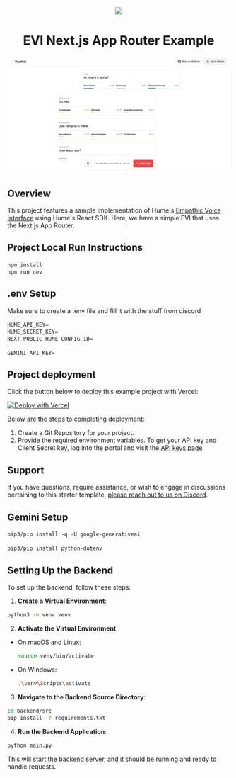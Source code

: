 <div align="center">
  <img src="https://storage.googleapis.com/hume-public-logos/hume/hume-banner.png">
  <h1>EVI Next.js App Router Example</h1>
</div>

![preview.png](preview.png)

## Overview

This project features a sample implementation of Hume's [Empathic Voice Interface](https://hume.docs.buildwithfern.com/docs/empathic-voice-interface-evi/overview) using Hume's React SDK. Here, we have a simple EVI that uses the Next.js App Router.

## Project Local Run Instructions
```
npm install
npm run dev
```

## .env Setup
Make sure to create a .env file and fill it with the stuff from discord
```
HUME_API_KEY=
HUME_SECRET_KEY=
NEXT_PUBLIC_HUME_CONFIG_ID=

GEMINI_API_KEY=
```

## Project deployment

Click the button below to deploy this example project with Vercel:

[![Deploy with Vercel](https://vercel.com/button)](https://vercel.com/new/clone?repository-url=https%3A%2F%2Fgithub.com%2Fhumeai%2Fhume-evi-next-js-starter&env=HUME_API_KEY,HUME_SECRET_KEY)

Below are the steps to completing deployment:

1. Create a Git Repository for your project.
2. Provide the required environment variables. To get your API key and Client Secret key, log into the portal and visit the [API keys page](https://beta.hume.ai/settings/keys).

## Support

If you have questions, require assistance, or wish to engage in discussions pertaining to this starter template, [please reach out to us on Discord](https://link.hume.ai/discord).

## Gemini Setup
```
pip3/pip install -q -U google-generativeai

pip3/pip install python-dotenv
```


## Setting Up the Backend

To set up the backend, follow these steps:

1. **Create a Virtual Environment**:
  ```bash
  python3 -m venv venv
  ```

2. **Activate the Virtual Environment**:
  - On macOS and Linux:
    ```bash
    source venv/bin/activate
    ```
  - On Windows:
    ```bash
    .\venv\Scripts\activate
    ```

3. **Navigate to the Backend Source Directory**:
  ```bash
  cd backend/src
  pip install -r requirements.txt
  ```

4. **Run the Backend Application**:
  ```bash
  python main.py
  ```

This will start the backend server, and it should be running and ready to handle requests.
